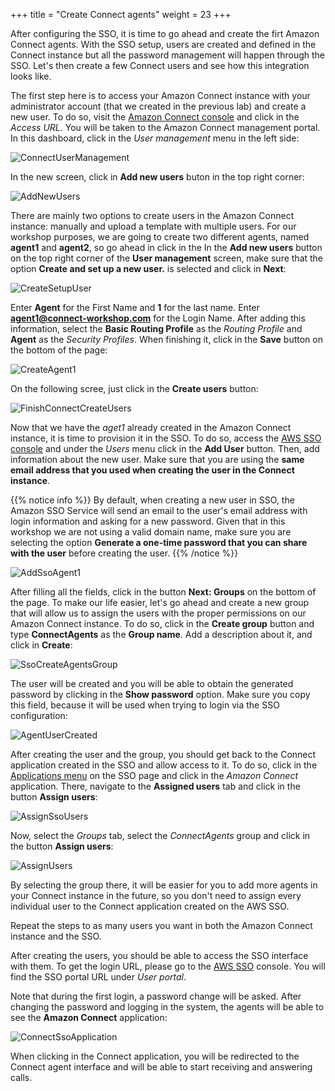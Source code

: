 +++
title = "Create Connect agents"
weight = 23
+++

After configuring the SSO, it is time to go ahead and create the firt Amazon Connect agents. With the SSO setup, users are created and defined in the Connect instance but all the password management will happen through the SSO. Let's then create a few Connect users and see how this integration looks like.

The first step here is to access your Amazon Connect instance with your administrator account (that we created in the previous lab) and create a new user. To do so, visit the [Amazon Connect console](https://console.aws.amazon.com/connect/home) and click in the *Access URL*. You will be taken to the Amazon Connect management portal. In this dashboard, click in the *User management* menu in the left side:

![ConnectUserManagement](/images/enable-aws-sso/_user_management.png)

In the new screen, click in **Add new users** buton in the top right corner:

![AddNewUsers](/images/enable-aws-sso/_add_new_users.png)

There are mainly two options to create users in the Amazon Connect instance: manually and upload a template with multiple users. For our workshop purposes, we are going to create two different agents, named **agent1** and **agent2**, so go ahead in click in the  In the **Add new users** button on the top right corner of the **User management** screen, make sure that the option **Create and set up a new user.** is selected and click in **Next**:

![CreateSetupUser](/images/enable-aws-sso/_create_setup_user.png)


Enter **Agent** for the First Name and **1** for the last name. Enter **agent1@connect-workshop.com** for the Login Name. After adding this information, select the **Basic Routing Profile** as the *Routing Profile* and **Agent** as the *Security Profiles*. When finishing it, click in the **Save** button on the bottom of the page:

![CreateAgent1](/images/enable-aws-sso/_agent1_creation_connect.png)

On the following scree, just click in the **Create users** button:

![FinishConnectCreateUsers](/images/enable-aws-sso/_finish_connect_create_users.png)

Now that we have the *aget1* already created in the Amazon Connect instance, it is time to provision it in the SSO. To do so, access the [AWS SSO console](https://console.aws.amazon.com/singlesignon/home#/users) and under the *Users* menu click in the **Add User** button. Then, add information about the new user. Make sure that you are using the **same email address that you used when creating the user in the Connect instance**. 

{{% notice info %}}
By default, when creating a new user in SSO, the Amazon SSO Service will send an email to the user's email address with login information and asking for a new password. Given that in this workshop we are not using a valid domain name, make sure you are selecting the option **Generate a one-time password that you can share with the user** before creating the user. 
{{% /notice %}}

![AddSsoAgent1](/images/enable-aws-sso/_add_sso_agent1.png)

After filling all the fields, click in the button **Next: Groups** on the bottom of the page. To make our life easier, let's go ahead and create a new group that will allow us to assign the users with the proper permissions on our Amazon Connect instance. To do so, click in the **Create group** button and type **ConnectAgents** as the **Group name**. Add a description about it, and click in **Create**:

![SsoCreateAgentsGroup](/images/enable-aws-sso/_sso_create_agent_group.png)

The user will be created and you will be able to obtain the generated password by clicking in the **Show password** option. Make sure you copy this field, because it will be used when trying to login via the SSO configuration:

![AgentUserCreated](/images/enable-aws-sso/_agent_user_created.png)


After creating the user and the group, you should get back to the Connect application created in the SSO and allow access to it. To do so, click in the [Applications menu](https://console.aws.amazon.com/singlesignon/home#/applications) on the SSO page and click in the *Amazon Connect* application. There, navigate to the **Assigned users** tab and click in the button **Assign users**:

![AssignSsoUsers](/images/enable-aws-sso/assign_sso_users.png)

Now, select the *Groups* tab, select the *ConnectAgents* group and click in the button **Assign users**:

![AssignUsers](/images/enable-aws-sso/_assign_users.png)

By selecting the group there, it will be easier for you to add more agents in your Connect instance in the future, so you don't need to assign every individual user to the Connect application created on the AWS SSO.


Repeat the steps to as many users you want in both the Amazon Connect instance and the SSO.

After creating the users, you should be able to access the SSO interface with them. To get the login URL, please go to the [AWS SSO](https://console.aws.amazon.com/singlesignon/home) console. You will find the SSO portal URL under *User portal*.

Note that during the first login, a password change will be asked. After changing the password and logging in the system, the agents will be able to see the **Amazon Connect** application:

![ConnectSsoApplication](/images/enable-aws-sso/connect_sso_application.png)

When clicking in the Connect application, you will be redirected to the Connect agent interface and will be able to start receiving and answering calls.